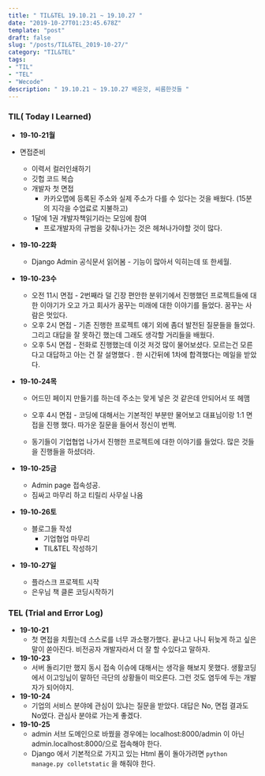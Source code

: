 ```yaml
---
title: " TIL&TEL 19.10.21 ~ 19.10.27 "
date: "2019-10-27T01:23:45.678Z"
template: "post"
draft: false
slug: "/posts/TIL&TEL_2019-10-27/"
category: "TIL&TEL"
tags:
- "TIL"
- "TEL"
- "Wecode"
description: " 19.10.21 ~ 19.10.27 배운것, 씨름한것들 "
---
```



### TIL( Today I Learned)

- **19-10-21월**
- 면접준비
    - 이력서 컬러인쇄하기  
  - 깃헙 코드 복습 
  - 개발자 첫 면접
    - 카카오맵에 등록된 주소와 실제 주소가 다를 수 있다는 것을 배웠다. (15분의 지각을 수업료로 지불하고)
  - 1달에 1권 개발자책읽기라는 모임에 참여
    - 프로개발자의 규범을 갖춰나가는 것은 헤쳐나가야할 것이 많다.
  
- **19-10-22화**

  - Django Admin 공식문서 읽어봄 - 기능이 많아서 익히는데 또 한세월. 

- **19-10-23수**

  - 오전 11시 면접 - 2번째라 덜 긴장 편안한 분위기에서 진행했던 프로젝트들에 대한 이야기가 오고 가고 회사가 꿈꾸는 미래에 대한 이야기를 들었다. 꿈꾸는 사람은 멋있다.  
  - 오후 2시 면접 - 기존 진행한 프로젝트 얘기 외에 좀더 발전된 질문들을 들었다. 그리고 대답을 잘 못하긴 했는데 그래도 생각할 거리들을 배웠다.
  - 오후 5시 면접 - 전화로 진행했는데 이것 저것 많이 물어보셨다. 모르는건 모른다고 대답하고 아는 건 잘 설명했다 . 한 시간뒤에 1차에 합격했다는 메일을 받았다. 

- **19-10-24목**

  - 어드민 페이지 만들기를 하는데 주소는 맞게 넣은 것 같은데 안되어서 또 헤맴

  - 오후 4시 면접 - 코딩에 대해서는 기본적인 부분만 물어보고 대표님이랑 1:1 면접을 진행 했다. 따가운 질문을 들어서 정신이 번쩍. 
  - 동기들이 기업협업 나가서 진행한 프로젝트에 대한 이야기를 들었다. 많은 것들을 진행들을 하셨더라.

- **19-10-25금**

  - Admin page 접속성공.
  - 짐싸고 마무리 하고 티릴리 사무실 나옴

- **19-10-26토**

  - 블로그들 작성
    - 기업협업 마무리
    - TIL&TEL 작성하기

- **19-10-27일**

  - 플라스크 프로젝트 시작
  - 은우님 책 클론 코딩시작하기


### TEL (Trial and Error Log)

- **19-10-21**
  - 첫 면접을 치뤘는데 스스로를 너무 과소평가했다. 끝나고 나니 뒤늦게 하고 싶은 말이 쏟아진다. 비전공자 개발자라서 더 잘 할 수있다고 말하자. 
- **19-10-23**
  - 서버 돌리기만 했지 동시 접속 이슈에 대해서는 생각을 해보지 못했다. 생활코딩에서 이고잉님이 말하던 극단의 상황들이 떠오른다. 그런 것도 염두에 두는 개발자가 되어야지. 
- **19-10-24**
  - 기업의 서비스 분야에 관심이 있냐는 질문을 받았다. 대답은 No, 면접 결과도 No였다. 관심사 분야로 가는게 좋겠다. 
- **19-10-25**
  - admin 서브 도메인으로 바꿨을 경우에는 localhost:8000/admin 이 아닌 admin.localhost:8000/으로 접속해야 한다. 
  - Django 에서 기본적으로 가지고 있는 Html 폼이 돌아가려면 `python manage.py colletstatic` 을 해줘야 한다. 

